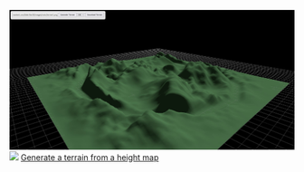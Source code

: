 ![Terrain Heightmap](screenshot.jpg)
![](terrain4.png)
[Generate a terrain from a height map](https://codepen.io/Data-Bee38/full/wBwprYr)
